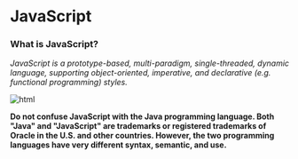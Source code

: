 # JavaScript

### What is JavaScript?
*JavaScript is a prototype-based, multi-paradigm, single-threaded, dynamic language, supporting object-oriented, imperative, and declarative (e.g. functional programming) styles.*

![html](https://datavisioner.net/wp-content/uploads/2020/04/javascript-illustration.png)

**Do not confuse JavaScript with the Java programming language. Both "Java" and "JavaScript" are trademarks or registered trademarks of Oracle in the U.S. and other countries. However, the two programming languages have very different syntax, semantic, and use.**

